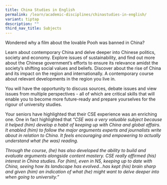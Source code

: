```yaml
---
title: China Studies in English
permalink: /learn/academic-disciplines/chinastudies-in-english/
variant: tiptap
description: ""
third_nav_title: Subjects
---
```

<p>Wondered why a film about the lovable Pooh was banned in China?&nbsp;</p><p>Learn about contemporary China and delve deeper into Chinese politics, society and economy. Explore issues of sustainability, and find out more about the Chinese government’s efforts to ensure its relevance amidst the society’s shifting social values and beliefs. Discover about the rise of China and its impact on the region and internationally. A contemporary course about relevant developments in the region you live in.&nbsp;</p><p>You will have the opportunity to discuss sources, debate issues and view issues from multiple perspectives - all of which are critical skills that will enable you to become more future-ready and prepare yourselves for the rigour of university studies.&nbsp;</p><p>Your seniors have highlighted that their CSE experience was an enriching one. One in fact highlighted that <em>“CSE was a very valuable subject because it helped (him) develop a habit of keeping up with China and global affairs. It enabled (him) to follow the major arguments experts and journalists write about in relation to China. It feels encouraging and empowering to actually understand what (he was) reading.</em></p><p><em>Through the course, (he) has also developed the ability to build and evaluate arguments alongside content mastery. CSE really affirmed (his) interest in China studies. For (him), even in NS, keeping up to date with China, seeing how its landscape has evolved…has kept (his) brain sharp and given (him) an indication of what (he) might want to delve deeper into when going to university.”</em></p>